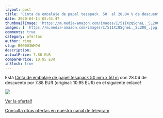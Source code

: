 ```yaml
---
layout: post
title: 'Cinta de embalaje de papel tesapack  50  al 28.04 % de descuento'
date: 2020-04-14 08:45:47
thumbnailImage: 'https://m.media-amazon.com/images/I/51IXzQSgheL._SL200_.jpg'
images: [ 'https://m.media-amazon.com/images/I/51IXzQSgheL._SL200_.jpg' ]
comments: true
category: ofertas
author: ring
slug: B000U3WHQW
description:
actualPrice: 7.88 EUR
comparePrice: 10.95 EUR
inStock: true
---
```


Está [Cinta de embalaje de papel tesapack  50 mm x 50 m](https://www.amazon.com/dp/B000U3WHQW/?tag=redken08-20) con 28.04 de descuento por 7.88 EUR (original: 10.95 EUR) en el siguiente enlace!

[![](https://m.media-amazon.com/images/I/51IXzQSgheL._SL200_.jpg)](https://www.amazon.com/dp/B000U3WHQW/?tag=redken08-20)

[Ver la oferta!!](https://www.amazon.com/dp/B000U3WHQW/?tag=redken08-20)

[Consulta otras ofertas en nuestro canal de telegram](https://t.me/s/ofertas25)

